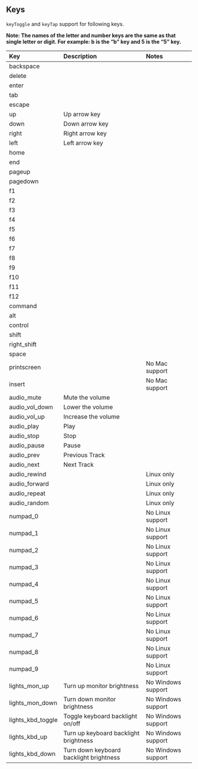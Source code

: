 ## Keys

`keyToggle` and `keyTap` support for following keys.

**Note: The names of the letter and number keys are the same as that single letter or digit. For example: b is the “b” key and 5 is the “5” key.**

| **Key**           | **Description**                         | **Notes**          |
| :---------------- | :-------------------------------------- | :----------------- |
| backspace         |                                         |                    |
| delete            |                                         |                    |
| enter             |                                         |                    |
| tab               |                                         |                    |
| escape            |                                         |                    |
| up                | Up arrow key                            |                    |
| down              | Down arrow key                          |                    |
| right             | Right arrow key                         |                    |
| left              | Left arrow key                          |                    |
| home              |                                         |                    |
| end               |                                         |                    |
| pageup            |                                         |                    |
| pagedown          |                                         |                    |
| f1                |                                         |                    |
| f2                |                                         |                    |
| f3                |                                         |                    |
| f4                |                                         |                    |
| f5                |                                         |                    |
| f6                |                                         |                    |
| f7                |                                         |                    |
| f8                |                                         |                    |
| f9                |                                         |                    |
| f10               |                                         |                    |
| f11               |                                         |                    |
| f12               |                                         |                    |
| command           |                                         |                    |
| alt               |                                         |                    |
| control           |                                         |                    |
| shift             |                                         |                    |
| right_shift       |                                         |                    |
| space             |                                         |                    |
| printscreen       |                                         | No Mac support     |
| insert            |                                         | No Mac support     |
| audio_mute        | Mute the volume                         |                    |
| audio_vol_down    | Lower the volume                        |                    |
| audio_vol_up      | Increase the volume                     |                    |
| audio_play        | Play                                    |                    |
| audio_stop        | Stop                                    |                    |
| audio_pause       | Pause                                   |                    |
| audio_prev        | Previous Track                          |                    |
| audio_next        | Next Track                              |                    |
| audio_rewind      |                                         | Linux only         |
| audio_forward     |                                         | Linux only         |
| audio_repeat      |                                         | Linux only         |
| audio_random      |                                         | Linux only         |
| numpad_0          |                                         | No Linux support   |
| numpad_1          |                                         | No Linux support   |
| numpad_2          |                                         | No Linux support   |
| numpad_3          |                                         | No Linux support   |
| numpad_4          |                                         | No Linux support   |
| numpad_5          |                                         | No Linux support   |
| numpad_6          |                                         | No Linux support   |
| numpad_7          |                                         | No Linux support   |
| numpad_8          |                                         | No Linux support   |
| numpad_9          |                                         | No Linux support   |
| lights_mon_up     | Turn up monitor brightness              | No Windows support |
| lights_mon_down   | Turn down monitor brightness            | No Windows support |
| lights_kbd_toggle | Toggle keyboard backlight on/off        | No Windows support |
| lights_kbd_up     | Turn up keyboard backlight brightness   | No Windows support |
| lights_kbd_down   | Turn down keyboard backlight brightness | No Windows support |

